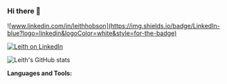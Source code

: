 ### Hi there 👋

![www.linkedin.com/in/leithhobson](https://img.shields.io/badge/LinkedIn-blue?logo=linkedin&logoColor=white&style=for-the-badge)

<div id="badges">
  <a href="www.linkedin.com/in/leithhobson">
    <img src="https://img.shields.io/badge/LinkedIn-blue?logo=linkedin&logoColor=white&style=for-the-badge" alt="Leith on LinkedIn"/>
  </a>
</div>

![Leith's GitHub stats](https://github-readme-stats.vercel.app/api?username=leithhobson&count_private=true&show_icons=true&theme=dark&hide=contribs)

<!--
**leithhobson/leithhobson** is a ✨ _special_ ✨ repository because its `README.md` (this file) appears on your GitHub profile.

Here are some ideas to get you started:

- 🔭 I’m currently working on ...
- 🌱 I’m currently learning ...
- 👯 I’m looking to collaborate on ...
- 🤔 I’m looking for help with ...
- 💬 Ask me about ...
- 📫 How to reach me: ...
- 😄 Pronouns: ...
- ⚡ Fun fact: ...
-->

**Languages and Tools:**  



<!-- Gotta add some stats:
https://github.com/anuraghazra/github-readme-stats
-->
